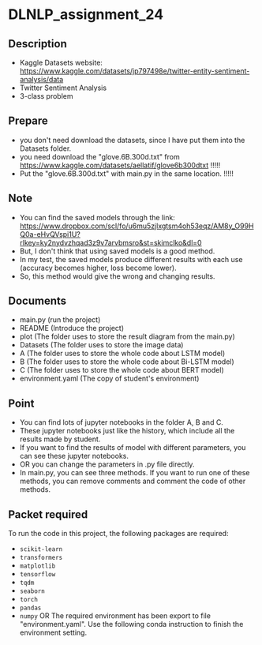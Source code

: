 # DLNLP_assignment_24

## Description

- Kaggle Datasets website: https://www.kaggle.com/datasets/jp797498e/twitter-entity-sentiment-analysis/data
- Twitter Sentiment Analysis
- 3-class problem

## Prepare

- you don't need download the datasets, since I have put them into the Datasets folder.
- you need download the "glove.6B.300d.txt" from https://www.kaggle.com/datasets/aellatif/glove6b300dtxt !!!!!
- Put the "glove.6B.300d.txt" with main.py in the same location. !!!!! 

## Note

- You can find the saved models through the link: https://www.dropbox.com/scl/fo/u6mu5zjlxgtsm4oh53eqz/AM8y_O99HQ0a-eHvQVspi1U?rlkey=ky2nydvzhqad3z9v7arvbmsro&st=skimclko&dl=0
- But, I don't think that using saved models is a good method.
- In my test, the saved models produce different results with each use (accuracy becomes higher, loss become lower).
- So, this method would give the wrong and changing results.

## Documents

- main.py (run the project)
- README (Introduce the project)
- plot (The folder uses to store the result diagram from the main.py)
- Datasets (The folder uses to store the image data)
- A (The folder uses to store the whole code about LSTM model)
- B (The folder uses to store the whole code about Bi-LSTM model)
- C (The folder uses to store the whole code about BERT model)
- environment.yaml (The copy of student's environment)

## Point

- You can find lots of jupyter notebooks in the folder A, B and C.
- These jupyter notebooks just like the history, which include all the results made by student.
- If you want to find the results of model with different parameters, you can see these jupyter notebooks.
- OR you can change the parameters in .py file directly.
- In main.py, you can see three methods. If you want to run one of these methods, you can remove comments and comment the code of other methods.

## Packet required
To run the code in this project, the following packages are required:
- `scikit-learn`
- `transformers`
- `matplotlib`
- `tensorflow`
- `tqdm`
- `seaborn`
- `torch`
- `pandas`
- `numpy`
OR
The required environment has been export to file "environment.yaml". Use the following conda instruction to finish the environment setting.
